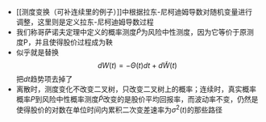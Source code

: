- [[测度变换（可补连续里的例子）]]中根据拉东-尼柯迪姆导数对随机变量进行调整，这里则是定义拉东-尼柯迪姆导数过程
- 我们称哥萨诺夫定理中定义的概率测度$\tilde P$为风险中性测度，因为它等价于原测度P，并且使得股价过程成为鞅
- 似乎就是替换$$dW(t)=-\Theta(t)dt+d\widetilde W(t)$$
  把$dt$趋势项去掉了
- 离散时，测度变化不改变二叉树，只改变二叉树上的概率；连续时，真实概率概率$P$到风险中性概率测度$\widetilde P$改变的是股价平均回报率，而波动率不变，仍然是使得股价的对数在单位时间内累积二次变差速率为$\sigma^2(t)$的那些路径